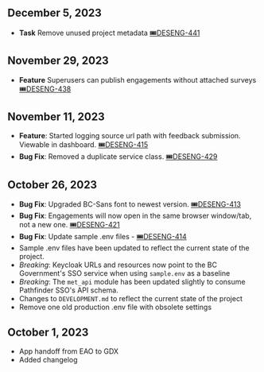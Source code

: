 ## December 5, 2023
- **Task** Remove unused project metadata [🎟️DESENG-441](https://apps.itsm.gov.bc.ca/jira/browse/DESENG-441)

## November 29, 2023
- **Feature** Superusers can publish engagements without attached surveys [🎟️DESENG-438](https://apps.itsm.gov.bc.ca/jira/browse/DESENG-438)

## November 11, 2023
- **Feature**: Started logging source url path with feedback submission. Viewable in dashboard. [🎟️DESENG-415](https://apps.itsm.gov.bc.ca/jira/browse/DESENG-415)
- **Bug Fix**: Removed a duplicate service class. [🎟️DESENG-429](https://apps.itsm.gov.bc.ca/jira/browse/DESENG-429)

## October 26, 2023
- **Bug Fix**: Upgraded BC-Sans font to newest version. [🎟️DESENG-413](https://apps.itsm.gov.bc.ca/jira/browse/DESENG-413)
- **Bug Fix**: Engagements will now open in the same browser window/tab, not a new one. [🎟️DESENG-421](https://apps.itsm.gov.bc.ca/jira/browse/DESENG-421)
- **Bug Fix**: Update sample .env files - [🎟️DESENG-414](https://apps.itsm.gov.bc.ca/jira/browse/DESENG-414)
- Sample .env files have been updated to reflect the current state of the project.
- *Breaking*: Keycloak URLs and resources now point to the BC Government's SSO service when using `sample.env` as a baseline
- *Breaking*: The `met_api` module has been updated slightly to consume Pathfinder SSO's API schema.
- Changes to `DEVELOPMENT.md` to reflect the current state of the project
- Remove one old production .env file with obsolete settings

## October 1, 2023
- App handoff from EAO to GDX
- Added changelog